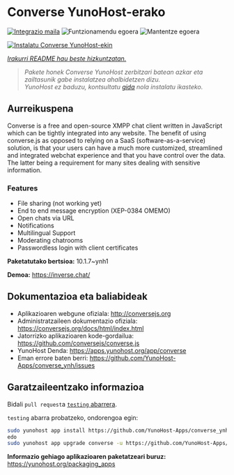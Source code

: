 <!--
Ohart ongi: README hau automatikoki sortu da <https://github.com/YunoHost/apps/tree/master/tools/readme_generator>ri esker
EZ editatu eskuz.
-->

# Converse YunoHost-erako

[![Integrazio maila](https://dash.yunohost.org/integration/converse.svg)](https://dash.yunohost.org/appci/app/converse) ![Funtzionamendu egoera](https://ci-apps.yunohost.org/ci/badges/converse.status.svg) ![Mantentze egoera](https://ci-apps.yunohost.org/ci/badges/converse.maintain.svg)

[![Instalatu Converse YunoHost-ekin](https://install-app.yunohost.org/install-with-yunohost.svg)](https://install-app.yunohost.org/?app=converse)

*[Irakurri README hau beste hizkuntzatan.](./ALL_README.md)*

> *Pakete honek Converse YunoHost zerbitzari batean azkar eta zailtasunik gabe instalatzea ahalbidetzen dizu.*  
> *YunoHost ez baduzu, kontsultatu [gida](https://yunohost.org/install) nola instalatu ikasteko.*

## Aurreikuspena

Converse is a free and open-source XMPP chat client written in JavaScript which can be tightly integrated into any website.
The benefit of using converse.js as opposed to relying on a SaaS (software-as-a-service) solution, is that your users can have a much more customized, streamlined and integrated webchat experience and that you have control over the data. The latter being a requirement for many sites dealing with sensitive information.

### Features

- File sharing (not working yet) 
- End to end message encryption (XEP-0384 OMEMO)
- Open chats via URL
- Notifications
- Multilingual Support
- Moderating chatrooms
- Passwordless login with client certificates


**Paketatutako bertsioa:** 10.1.7~ynh1

**Demoa:** <https://inverse.chat/>
## Dokumentazioa eta baliabideak

- Aplikazioaren webgune ofiziala: <http://conversejs.org>
- Administratzaileen dokumentazio ofiziala: <https://conversejs.org/docs/html/index.html>
- Jatorrizko aplikazioaren kode-gordailua: <https://github.com/conversejs/converse.js>
- YunoHost Denda: <https://apps.yunohost.org/app/converse>
- Eman errore baten berri: <https://github.com/YunoHost-Apps/converse_ynh/issues>

## Garatzaileentzako informazioa

Bidali `pull request`a [`testing` abarrera](https://github.com/YunoHost-Apps/converse_ynh/tree/testing).

`testing` abarra probatzeko, ondorengoa egin:

```bash
sudo yunohost app install https://github.com/YunoHost-Apps/converse_ynh/tree/testing --debug
edo
sudo yunohost app upgrade converse -u https://github.com/YunoHost-Apps/converse_ynh/tree/testing --debug
```

**Informazio gehiago aplikazioaren paketatzeari buruz:** <https://yunohost.org/packaging_apps>
